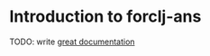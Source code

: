 # Introduction to forclj-ans

TODO: write [great documentation](http://jacobian.org/writing/what-to-write/)
